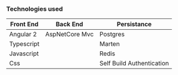 ### Technologies used
Front End          | Back End           | Persistance
------------------ | ------------------ | ------------------ 
Angular 2          | AspNetCore Mvc     | Postgres
Typescript         |                    | Marten 
Javascript         |                    | Redis    
Css                |                    | Self Build Authentication 

